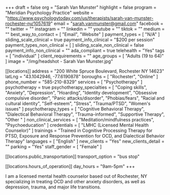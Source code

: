 +++
draft = false
org = "Sarah Van Munster"
highlight = false
program = "Meridian Psychology Practice"
website = "https://www.psychologytoday.com/us/therapists/sarah-van-munster-rochester-ny/1057619"
email = "sarah.vanmunster@gmail.com"
facebook = ""
twitter = ""
instagram = ""
linkedin = ""
youtube = ""
tiktok = ""
medium = ""
best_way_to_contact = [ "Email", "Website" ]
payment_types = [ "N/A" ]
sliding_scale_clinical = true
payment_info_clinical = "$200 per session"
payment_types_non_clinical = [ ]
sliding_scale_non_clinical = false
payment_info_non_clinical = ""
ada_compliant = true
telehealth = "Yes"
tags = [ "individual" ]
client_requirements = ""
age_groups = [ "Adults (19 to 64)" ]
image = "/img/headshot - Sarah Van Munster.jpg"

[[locations]]
address = "200 White Spruce Boulevard, Rochester NY 14623"
latLng = "43.1042946, -77.6190878"
boroughs = [ "Rochester", "Online" ]
phone_number = "585-210-8329"
services = [ "Psychotherapy" ]
psychotherapy = true
psychotherapy_specialties = [
  "Coping skills",
  "Anxiety",
  "Depression",
  "Hoarding",
  "Identity development",
  "Obsessive compulsive disorder",
  "Panic attacks/disorder",
  "Phobias/fears",
  "Racial and cultural identity",
  "Self-esteem",
  "Stress",
  "Trauma/PTSD",
  "Women's issues"
]
psychotherapy_types = [
  "Cognitive Behavioral Therapy",
  "Dialectical Behavioral Therapy",
  "Trauma-informed",
  "Supportive Therapy",
  "Other "
]
non_clinical_services = [ "Meditation/mindfulness practices", "Psychoeducation" ]
credentials = [ "LMHC (Licensed Mental Health Counselor)" ]
trainings = "Trained in Cognitive Processing Therapy for PTSD, Exposure and Response Prevention for OCD, and Dialectical Behavior Therapy"
languages = [ "English" ]
new_clients = "Yes"
new_clients_detail = ""
parking = "Yes"
staff_gender = [ "Female" ]

  [[locations.public_transportation]]
  transport_option = "bus stop"

  [[locations.hours_of_operation]]
  day_hours = "9am-5pm"
+++

I am a licensed mental health counselor based out of Rochester, NY specializing in treating OCD and other anxiety disorders, as well as depression, trauma, and major life transitions.
